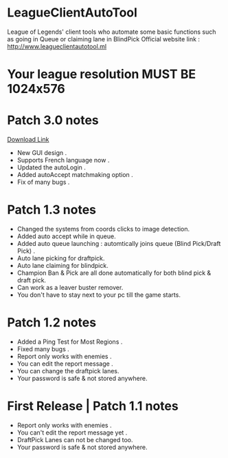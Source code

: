 # LeagueClientAutoTool
League of Legends' client tools who automate some basic functions such as going in Queue or claiming lane in BlindPick
Official website link : http://www.leagueclientautotool.ml
# Your league resolution MUST BE 1024x576


# Patch 3.0 notes

  [Download Link](https://github.com/godofloli/LeagueClientAutoTool/archive/master.zip)
  
  
  - New GUI design .
  - Supports French language now .
  - Updated the autoLogin .
  - Added autoAccept matchmaking option .
  - Fix of many bugs .
  

# Patch 1.3 notes



- Changed the systems from coords clicks to image detection.
- Added auto accept while in queue.
- Added auto queue launching : automtically joins queue (Blind Pick/Draft Pick) .
- Auto lane picking for draftpick.
- Auto lane claiming for blindpick.
- Champion Ban & Pick are all done automatically for both blind pick & draft pick.
- Can work as a leaver buster remover.
- You don't have to stay next to your pc till the game starts.

# Patch 1.2 notes

- Added a Ping Test for Most Regions .
- Fixed many bugs .
- Report only works with enemies .
- You can edit the report message .
- You can change the draftpick lanes.
- Your password is safe & not stored anywhere.

# First Release | Patch 1.1 notes

- Report only works with enemies .
- You can't edit the report message yet .
- DraftPick Lanes can not be changed too.
- Your password is safe & not stored anywhere.
